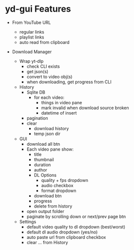 # yd-gui Features
- From YouTube URL
    - regular links
    - playlist links
    - auto read from clipboard

- Download Manager
    - Wrap yt-dlp
        - check CLI exists
        - get json(s)
        - convert to video obj(s)
        - when downloading, get progress from CLI
    - History
        - Sqlite DB
            - for each video:
                - things in video pane
                - mark invalid when download source broken
                - datetime of insert
        - pagination
        - clear
            - download history
            - temp json dir
    - GUI
        - download all btn
        - Each video pane show:
            - title
            - thumbnail
            - duration
            - author
            - DL Options
                - quality + fps dropdown
                - audio checkbox
                - format dropdown
            - download btn
            - progress
            - delete from history
        - open output folder
        - paginate by scrolling down or next/prev page btn
    - Settings
        - default video quality to dl dropdown (best/worst)
        - default dl audio dropdown (yes/no)
        - auto paste url from clipboard checkbox
        - clear ... from History
